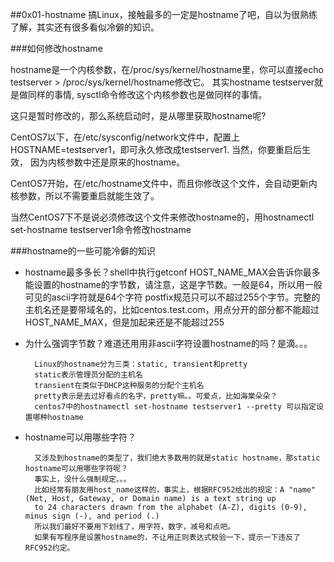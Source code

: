 ##0x01-hostname
搞Linux，接触最多的一定是hostname了吧，自以为很熟练了解，其实还有很多看似冷僻的知识。

###如何修改hostname

hostname是一个内核参数，在/proc/sys/kernel/hostname里，你可以直接echo testserver > /proc/sys/kernel/hostname修改它。
其实hostname testserver就是做同样的事情, sysctl命令修改这个内核参数也是做同样的事情。

这只是暂时修改的，那么系统启动时，是从哪里获取hostname呢? 

CentOS7以下，在/etc/sysconfig/network文件中，配置上HOSTNAME=testserver1，即可永久修改成testserver1. 当然，你要重启后生效，
因为内核参数中还是原来的hostname。

CentOS7开始，在/etc/hostname文件中，而且你修改这个文件，会自动更新内核参数，所以不需要重启就能生效了。

当然CentOS7下不是说必须修改这个文件来修改hostname的，用hostnamectl set-hostname testserver1命令修改hostname


###hostname的一些可能冷僻的知识

* hostname最多多长？shell中执行getconf HOST_NAME_MAX会告诉你最多能设置的hostname的字节数，请注意，这是字节数。一般是64，所以用一般可见的ascii字符就是64个字符
postfix规范只可以不超过255个字节。完整的主机名还是要带域名的，比如centos.test.com，用点分开的部分都不能超过HOST_NAME_MAX，但是加起来还是不能超过255
* 为什么强调字节数？难道还用用非ascii字符设置hostname的吗？是滴。。。
    
        Linux的hostname分为三类：static, transient和pretty
        static表示管理员分配的主机名
        transient在类似于DHCP这种服务的分配个主机名
        pretty表示是去过好看点的名字，pretty嘛。。可爱点，比如海棠朵朵？
        centos7中的hostnamectl set-hostname testserver1 --pretty 可以指定设置哪种hostname

* hostname可以用哪些字符？

        又涉及到hostname的类型了，我们绝大多数用的就是static hostname，那static hostname可以用哪些字符呢？
        事实上，没什么强制规定。。。
        比如经常有朋友用host_name这样的，事实上，根据RFC952给出的规定：A "name" (Net, Host, Gateway, or Domain name) is a text string up
        to 24 characters drawn from the alphabet (A-Z), digits (0-9), minus sign (-), and period (.)
        所以我们最好不要用下划线了，用字符，数字，减号和点吧。
        如果有写程序是设置hostname的，不让用正则表达式校验一下，提示一下违反了RFC952约定。

        